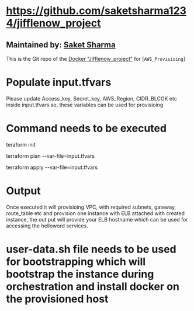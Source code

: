 # https://github.com/saketsharma1234/jifflenow_project

## Maintained by: [Saket Sharma](https://github.com/saketbsharma1234/jifflenow_project)

This is the Git repo of the [Docker "Jifflenow_project"](https://github.com/saketbsharma1234/jifflenow_project) for [`AWS_Provisioing`]

# Populate input.tfvars
Please update Access_key, Secret_key, AWS_Region, CIDR_BLCOK etc inside input.tfvars so, these variables can be used for provisioing

# Command needs to be executed

teraform init

terraform plan --var-file=input.tfvars

terraform apply --var-file=input.tfvars

# Output
Once executed it will provisioing VPC, with required subnets, gateway, route_table etc and provision one instance with ELB attached with created instance, the out put will provide your ELB hostname which can be used for accessing the helloword services.

# user-data.sh file needs to be used for bootstrapping which will bootstrap the instance during orchestration and install docker on the provisioned host
